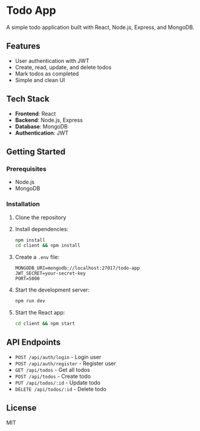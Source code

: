 # Todo App

A simple todo application built with React, Node.js, Express, and MongoDB.

## Features

- User authentication with JWT
- Create, read, update, and delete todos
- Mark todos as completed
- Simple and clean UI

## Tech Stack

- **Frontend**: React
- **Backend**: Node.js, Express
- **Database**: MongoDB
- **Authentication**: JWT

## Getting Started

### Prerequisites

- Node.js
- MongoDB

### Installation

1. Clone the repository
2. Install dependencies:

   ```bash
   npm install
   cd client && npm install
   ```

3. Create a `.env` file:

   ```
   MONGODB_URI=mongodb://localhost:27017/todo-app
   JWT_SECRET=your-secret-key
   PORT=5000
   ```

4. Start the development server:

   ```bash
   npm run dev
   ```

5. Start the React app:
   ```bash
   cd client && npm start
   ```

## API Endpoints

- `POST /api/auth/login` - Login user
- `POST /api/auth/register` - Register user
- `GET /api/todos` - Get all todos
- `POST /api/todos` - Create todo
- `PUT /api/todos/:id` - Update todo
- `DELETE /api/todos/:id` - Delete todo

## License

MIT
